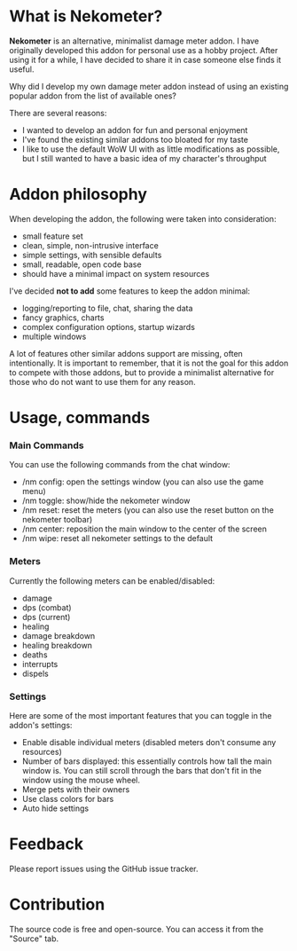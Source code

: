 # What is Nekometer?

**Nekometer** is an alternative, minimalist damage meter addon. I have originally developed this addon for personal use as a hobby project. After using it for a while, I have decided to share it in case someone else finds it useful.

Why did I develop my own damage meter addon instead of using an existing popular addon from the list of available ones?

There are several reasons:

   * I wanted to develop an addon for fun and personal enjoyment
   * I've found the existing similar addons too bloated for my taste
   * I like to use the default WoW UI with as little modifications as possible, but I still wanted to have a basic idea of my character's throughput
   

# Addon philosophy

When developing the addon, the following were taken into consideration:

   * small feature set
   * clean, simple, non-intrusive interface
   * simple settings, with sensible defaults
   * small, readable, open code base
   * should have a minimal impact on system resources

I've decided **not to add** some features to keep the addon minimal:

   * logging/reporting to file, chat, sharing the data
   * fancy graphics, charts
   * complex configuration options, startup wizards
   * multiple windows

A lot of features other similar addons support are missing, often intentionally. It is important to remember, that it is not the goal for this addon to compete with those addons, but to provide a minimalist alternative for those who do not want to use them for any reason.

# Usage, commands

### Main Commands

You can use the following commands from the chat window:

*   /nm config: open the settings window (you can also use the game menu)
*   /nm toggle: show/hide the nekometer window
*   /nm reset: reset the meters (you can also use the reset button on the nekometer toolbar)
*   /nm center: reposition the main window to the center of the screen
*   /nm wipe: reset all nekometer settings to the default

### Meters

Currently the following meters can be enabled/disabled:

   * damage
   * dps (combat)
   * dps (current)
   * healing
   * damage breakdown
   * healing breakdown
   * deaths
   * interrupts
   * dispels

### Settings

Here are some of the most important features that you can toggle in the addon's settings:

   * Enable disable individual meters (disabled meters don't consume any resources)
   * Number of bars displayed: this essentially controls how tall the main window is. You can still scroll through the bars that don't fit in the window using the mouse wheel.
   * Merge pets with their owners
   * Use class colors for bars
   * Auto hide settings
   

# Feedback

Please report issues using the GitHub issue tracker.

# Contribution

The source code is free and open-source. You can access it from the "Source" tab.